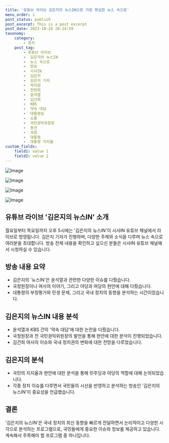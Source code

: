 ```yaml
---
title: '유튜브 라이브 김은지의 뉴스IN으로 가장 확실한 뉴스 속으로'
menu_order: 1
post_status: publish
post_excerpt: This is a post excerpt
post_date: 2023-10-20 20:14:59
taxonomy:
    category:
        - 정치
    post_tag:
        - 유튜브 라이브
        -  김은지의 뉴스IN
        -  뉴스 속으로
        -  방송
        -  시사IN
        -  김은지
        -  김은지 기자
        -  박지원
        -  전현희
        -  윤석열
        -  김건희
        -  KBS
        -  약속 대담
        -  대통령실
        -  소통
        -  국민권익위원장
        -  총선
        -  국회
        -  대통령
        -  대통령 지지율
custom_fields:
    field1: value 1
    field2: value 2
---
```


![Image](https://imgnews.pstatic.net/image/308/2024/02/05/0000034237_002_20240205210201443.png?type=w647)

![Image](https://imgnews.pstatic.net/image/308/2024/02/05/0000034237_001_20240205210201390.jpg?type=w647)

![Image](https://imgnews.pstatic.net/image/308/2024/02/05/0000034237_003_20240205210201545.jpg?type=w647)

![Image](https://imgnews.pstatic.net/image/308/2024/02/05/0000034237_004_20240205210201580.jpg?type=w647)


## 유튜브 라이브 '김은지의 뉴스IN' 소개
월요일부터 목요일까지 오후 5시에는 '김은지의 뉴스IN'이 시사IN 유튜브 채널에서 라이브로 방영됩니다. 김은지 기자가 진행하며, 다양한 주제와 소식을 다루며 뉴스 속으로 여러분을 초대합니다. 방송 전체 내용을 확인하고 싶으신 분들은 시사IN 유튜브 채널에서 시청하실 수 있습니다.

## 방송 내용 요약
- 김은지의 '뉴스IN'은 윤석열과 관련한 다양한 이슈를 다뤘습니다.
- 국정원장이나 여사의 이야기, 그리고 야당과 여당의 현안에 대해 다뤘습니다.
- 대통령의 부정평가와 민생 문제, 그리고 국내 정치의 동향을 분석하는 시간이었습니다.

## 김은지의 뉴스IN 내용 분석
- 윤석열과 KBS 간의 '약속 대담'에 대한 논란을 다뤘습니다.
- 국정원장과 전 국민권익위원장의 발언을 통해 현안에 대한 분석이 진행되었습니다.
- 김건희 여사의 이슈와 국내 정치권의 변화에 대한 전망을 다루었습니다.

## 김은지의 분석
- 국민의 지지율과 현안에 대한 분석을 통해 민주당과 야당의 역할에 대해 논의되었습니다.
- 각종 정치 이슈를 다루면서 국민들의 시선을 반영하고 분석하는 방송인 '김은지의 뉴스IN'이 중요성을 언급했습니다.

## 결론
'김은지의 뉴스IN'은 국내 정치의 최신 동향을 빠르게 전달하면서 논리적이고 다양한 시각으로 분석하는 프로그램으로, 국민들에게 중요한 이슈와 정보를 제공하고 있습니다. 계속해서 주목해야 할 프로그램 중 하나입니다.

